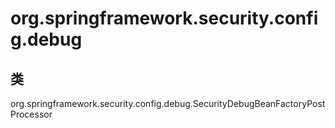 # org.springframework.security.config.debug

## 类

org.springframework.security.config.debug.SecurityDebugBeanFactoryPostProcessor




